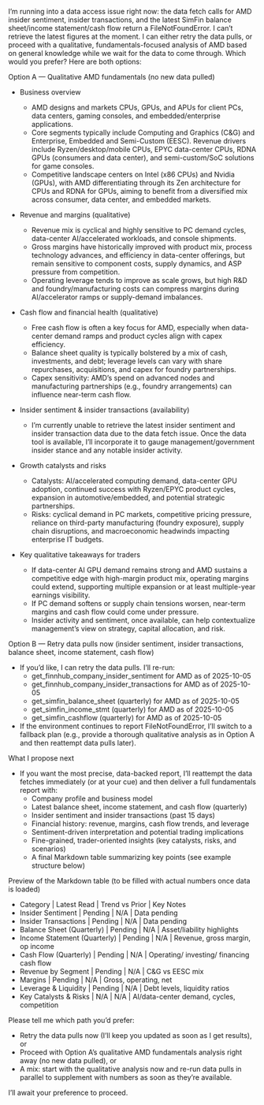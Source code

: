 I’m running into a data access issue right now: the data fetch calls for AMD insider sentiment, insider transactions, and the latest SimFin balance sheet/income statement/cash flow return a FileNotFoundError. I can’t retrieve the latest figures at the moment. I can either retry the data pulls, or proceed with a qualitative, fundamentals-focused analysis of AMD based on general knowledge while we wait for the data to come through. Which would you prefer? Here are both options:

Option A — Qualitative AMD fundamentals (no new data pulled)
- Business overview
  - AMD designs and markets CPUs, GPUs, and APUs for client PCs, data centers, gaming consoles, and embedded/enterprise applications.
  - Core segments typically include Computing and Graphics (C&G) and Enterprise, Embedded and Semi-Custom (EESC). Revenue drivers include Ryzen/desktop/mobile CPUs, EPYC data-center CPUs, RDNA GPUs (consumers and data center), and semi-custom/SoC solutions for game consoles.
  - Competitive landscape centers on Intel (x86 CPUs) and Nvidia (GPUs), with AMD differentiating through its Zen architecture for CPUs and RDNA for GPUs, aiming to benefit from a diversified mix across consumer, data center, and embedded markets.

- Revenue and margins (qualitative)
  - Revenue mix is cyclical and highly sensitive to PC demand cycles, data-center AI/accelerated workloads, and console shipments.
  - Gross margins have historically improved with product mix, process technology advances, and efficiency in data-center offerings, but remain sensitive to component costs, supply dynamics, and ASP pressure from competition.
  - Operating leverage tends to improve as scale grows, but high R&D and foundry/manufacturing costs can compress margins during AI/accelerator ramps or supply-demand imbalances.

- Cash flow and financial health (qualitative)
  - Free cash flow is often a key focus for AMD, especially when data-center demand ramps and product cycles align with capex efficiency.
  - Balance sheet quality is typically bolstered by a mix of cash, investments, and debt; leverage levels can vary with share repurchases, acquisitions, and capex for foundry partnerships.
  - Capex sensitivity: AMD’s spend on advanced nodes and manufacturing partnerships (e.g., foundry arrangements) can influence near-term cash flow.

- Insider sentiment & insider transactions (availability)
  - I’m currently unable to retrieve the latest insider sentiment and insider transaction data due to the data fetch issue. Once the data tool is available, I’ll incorporate it to gauge management/government insider stance and any notable insider activity.

- Growth catalysts and risks
  - Catalysts: AI/accelerated computing demand, data-center GPU adoption, continued success with Ryzen/EPYC product cycles, expansion in automotive/embedded, and potential strategic partnerships.
  - Risks: cyclical demand in PC markets, competitive pricing pressure, reliance on third-party manufacturing (foundry exposure), supply chain disruptions, and macroeconomic headwinds impacting enterprise IT budgets.

- Key qualitative takeaways for traders
  - If data-center AI GPU demand remains strong and AMD sustains a competitive edge with high-margin product mix, operating margins could extend, supporting multiple expansion or at least multiple-year earnings visibility.
  - If PC demand softens or supply chain tensions worsen, near-term margins and cash flow could come under pressure.
  - Insider activity and sentiment, once available, can help contextualize management’s view on strategy, capital allocation, and risk.

Option B — Retry data pulls now (insider sentiment, insider transactions, balance sheet, income statement, cash flow)
- If you’d like, I can retry the data pulls. I’ll re-run:
  - get_finnhub_company_insider_sentiment for AMD as of 2025-10-05
  - get_finnhub_company_insider_transactions for AMD as of 2025-10-05
  - get_simfin_balance_sheet (quarterly) for AMD as of 2025-10-05
  - get_simfin_income_stmt (quarterly) for AMD as of 2025-10-05
  - get_simfin_cashflow (quarterly) for AMD as of 2025-10-05
- If the environment continues to report FileNotFoundError, I’ll switch to a fallback plan (e.g., provide a thorough qualitative analysis as in Option A and then reattempt data pulls later).

What I propose next
- If you want the most precise, data-backed report, I’ll reattempt the data fetches immediately (or at your cue) and then deliver a full fundamentals report with:
  - Company profile and business model
  - Latest balance sheet, income statement, and cash flow (quarterly)
  - Insider sentiment and insider transactions (past 15 days)
  - Financial history: revenue, margins, cash flow trends, and leverage
  - Sentiment-driven interpretation and potential trading implications
  - Fine-grained, trader-oriented insights (key catalysts, risks, and scenarios)
  - A final Markdown table summarizing key points (see example structure below)

Preview of the Markdown table (to be filled with actual numbers once data is loaded)
- Category | Latest Read | Trend vs Prior | Key Notes
- Insider Sentiment | Pending | N/A | Data pending
- Insider Transactions | Pending | N/A | Data pending
- Balance Sheet (Quarterly) | Pending | N/A | Asset/liability highlights
- Income Statement (Quarterly) | Pending | N/A | Revenue, gross margin, op income
- Cash Flow (Quarterly) | Pending | N/A | Operating/ investing/ financing cash flow
- Revenue by Segment | Pending | N/A | C&G vs EESC mix
- Margins | Pending | N/A | Gross, operating, net
- Leverage & Liquidity | Pending | N/A | Debt levels, liquidity ratios
- Key Catalysts & Risks | N/A | N/A | AI/data-center demand, cycles, competition

Please tell me which path you’d prefer:
- Retry the data pulls now (I’ll keep you updated as soon as I get results), or
- Proceed with Option A’s qualitative AMD fundamentals analysis right away (no new data pulled), or
- A mix: start with the qualitative analysis now and re-run data pulls in parallel to supplement with numbers as soon as they’re available.

I’ll await your preference to proceed.
